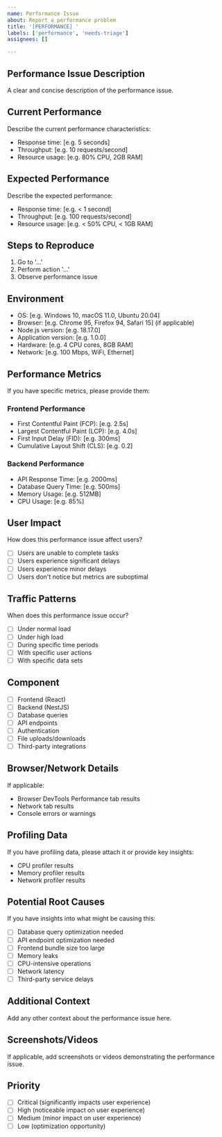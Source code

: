 ```yaml
---
name: Performance Issue
about: Report a performance problem
title: '[PERFORMANCE] '
labels: ['performance', 'needs-triage']
assignees: []

---
```


## Performance Issue Description
A clear and concise description of the performance issue.

## Current Performance
Describe the current performance characteristics:
- Response time: [e.g. 5 seconds]
- Throughput: [e.g. 10 requests/second]
- Resource usage: [e.g. 80% CPU, 2GB RAM]

## Expected Performance
Describe the expected performance:
- Response time: [e.g. < 1 second]
- Throughput: [e.g. 100 requests/second]
- Resource usage: [e.g. < 50% CPU, < 1GB RAM]

## Steps to Reproduce
1. Go to '...'
2. Perform action '...'
3. Observe performance issue

## Environment
- OS: [e.g. Windows 10, macOS 11.0, Ubuntu 20.04]
- Browser: [e.g. Chrome 95, Firefox 94, Safari 15] (if applicable)
- Node.js version: [e.g. 18.17.0]
- Application version: [e.g. 1.0.0]
- Hardware: [e.g. 4 CPU cores, 8GB RAM]
- Network: [e.g. 100 Mbps, WiFi, Ethernet]

## Performance Metrics
If you have specific metrics, please provide them:

### Frontend Performance
- First Contentful Paint (FCP): [e.g. 2.5s]
- Largest Contentful Paint (LCP): [e.g. 4.0s]
- First Input Delay (FID): [e.g. 300ms]
- Cumulative Layout Shift (CLS): [e.g. 0.2]

### Backend Performance
- API Response Time: [e.g. 2000ms]
- Database Query Time: [e.g. 500ms]
- Memory Usage: [e.g. 512MB]
- CPU Usage: [e.g. 85%]

## User Impact
How does this performance issue affect users?
- [ ] Users are unable to complete tasks
- [ ] Users experience significant delays
- [ ] Users experience minor delays
- [ ] Users don't notice but metrics are suboptimal

## Traffic Patterns
When does this performance issue occur?
- [ ] Under normal load
- [ ] Under high load
- [ ] During specific time periods
- [ ] With specific user actions
- [ ] With specific data sets

## Component
- [ ] Frontend (React)
- [ ] Backend (NestJS)
- [ ] Database queries
- [ ] API endpoints
- [ ] Authentication
- [ ] File uploads/downloads
- [ ] Third-party integrations

## Browser/Network Details
If applicable:
- Browser DevTools Performance tab results
- Network tab results
- Console errors or warnings

## Profiling Data
If you have profiling data, please attach it or provide key insights:
- CPU profiler results
- Memory profiler results
- Network profiler results

## Potential Root Causes
If you have insights into what might be causing this:
- [ ] Database query optimization needed
- [ ] API endpoint optimization needed
- [ ] Frontend bundle size too large
- [ ] Memory leaks
- [ ] CPU-intensive operations
- [ ] Network latency
- [ ] Third-party service delays

## Additional Context
Add any other context about the performance issue here.

## Screenshots/Videos
If applicable, add screenshots or videos demonstrating the performance issue.

## Priority
- [ ] Critical (significantly impacts user experience)
- [ ] High (noticeable impact on user experience)
- [ ] Medium (minor impact on user experience)
- [ ] Low (optimization opportunity)